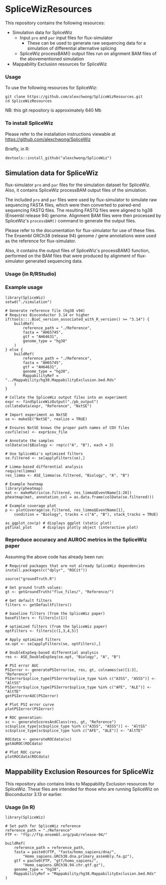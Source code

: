 # SpliceWizResources

This repository contains the following resources:

* Simulation data for SpliceWiz
  * Input `pro` and `par` input files for flux-simulator
    * These can be used to generate raw sequencing data for a simulation of differential alternative splicing
  * SpliceWiz processBAM() output files run on alignment BAM files of the abovementioned simulation
* Mappability Exclusion resources for SpliceWiz

### Usage

To use the following resources for SpliceWiz:

```
git clone https://github.com/alexchwong/SpliceWizResources.git
cd SpliceWizResources
```

NB: this git repository is approximately 640 Mb

### To install SpliceWiz

Please refer to the installation instructions viewable at https://github.com/alexchwong/SpliceWiz

Briefly, in R:

```{r}
devtools::install_github("alexchwong/SpliceWiz")
```

## Simulation data for SpliceWiz

flux-simulator `pro` and `par` files for the simulation dataset for SpliceWiz. Also, it contains SpliceWiz processBAM output files of the simulation.

The included `pro` and `par` files were used by flux-simulator to simulate raw sequencing FASTA files, which were then converted to paired-end sequencing FASTQ files. The resulting FASTQ files were aligned to hg38 (Ensembl release 94) genome. Alignment BAM files were then processed by SpliceWiz's `processBAM()` command to generate the output files.

Please refer to the documentation for flux-simulator for use of these files. The Ensembl GRCh38 (release 94) genome / gene annotations were used as the reference for flux-simulator.

Also, it contains the output files of SpliceWiz's processBAM() 
function, performed on the BAM files that were produced by alignment of 
flux-simulator generated sequencing data.

### Usage (in R/RStudio)

### Example usage

```{r}
library(SpliceWiz)
setwd("./simulation")

# Generate reference file (hg38 v94)
# Requires Bioconductor 3.14 or higher
if(tools:::.BioC_version_associated_with_R_version() >= "3.14") {
    buildRef(
        reference_path = "./Reference",
        fasta = "AH65745",
        gtf = "AH64631",
        genome_type = "hg38"
    )
} else {
    buildRef(
        reference_path = "./Reference",
        fasta = "AH65745",
        gtf = "AH64631",
        genome_type = "hg38",
        MappabilityRef = "../Mappability/hg38.MappabilityExclusion.bed.Rds"
    )
}

# Collate the SpliceWiz output files into an experiment
expr <- findSpliceWizOutput("./pb_output")
collateData(expr, "Reference", "NxtSE")

# Import experiment as NxtSE
se <- makeSE("NxtSE", realize = TRUE)

# Ensures NxtSE knows the proper path names of COV files
covfile(se) <- expr$cov_file 

# Annotate the samples
colData(se)$Biology <- rep(c("A", "B"), each = 3)

# Use SpliceWiz's optimized filters
se.filtered <- se[applyFilters(se),]

# Limma-based differential analysis
require(limma)
res_limma <- ASE_limma(se.filtered, "Biology", "A", "B")

# Example heatmap
library(pheatmap)
mat <- makeMatrix(se.filtered, res_limma$EventName[1:20])
pheatmap(mat, annotation_col = as.data.frame(colData(se.filtered)))

# Example coverage plot
p <- plotCoverage(se.filtered, res_limma$EventName[1], 
    condition = "Biology", tracks = c("A", "B"), stack_tracks = TRUE)

as_ggplot_cov(p) # displays ggplot (static plot)
p$final_plot     # displays plotly object (interactive plot)
```

### Reproduce accuracy and AUROC metrics in the SpliceWiz paper

Assuming the above code has already been run:

```{r}
# Required packages that are not already SpliceWiz dependencies
install.packages(c("dplyr", "ROCit"))
```

```{r}
source("groundTruth.R")

# Get ground truth values:
gt <- getGroundTruth("flux_files/", "Reference/")

# Get default filters
filters <- getDefaultFilters()

# baseline filters (from the SpliceWiz paper)
baseFilters <- filters[c(1)]

# optimized filters (from the SpliceWiz paper)
optFilters <- filters[c(1,3,4,5)]

# Apply optimized filters
se.opt <- se[applyFilters(se, optFilters),]

# DoubleExpSeq-based differential analysis
res <- ASE_DoubleExpSeq(se.opt, "Biology", "A", "B")

# PSI error AUC
PSIerror <- generatePSIerror(se, res, gt, colnames(se)[1:3], "Reference")
PSIerror$splice_type[PSIerror$splice_type %in% c("A3SS", "A5SS")] <- "AltSS"
PSIerror$splice_type[PSIerror$splice_type %in% c("AFE", "ALE")] <- "AltTE"
getPSIerrorAUC(PSIerror)

# Plot PSI error curve
plotPSIerror(PSIerror)

# ROC generation:
sc <- generateScoresAndClass(res, gt, "Reference")
sc$splice_type[sc$splice_type %in% c("A3SS", "A5SS")] <- "AltSS"
sc$splice_type[sc$splice_type %in% c("AFE", "ALE")] <- "AltTE"

ROCdata <- generateROCdata(sc)
getAUROC(ROCdata)

# Plot ROC curve
plotROCdata(ROCdata)
```

## Mappability Exclusion Resources for SpliceWiz

This repository also contains links to Mappability Exclusion resources for SpliceWiz. These files are intended for those who are running SpliceWiz on Bioconductor 3.13 or earlier.

### Usage (in R)

```{r}
library(SpliceWiz)

# Set path for SpliceWiz reference
reference_path = "./Reference"
FTP <- "ftp://ftp.ensembl.org/pub/release-94/"

buildRef(
    reference_path = reference_path,
    fasta = paste0(FTP, "fasta/homo_sapiens/dna/",
        "Homo_sapiens.GRCh38.dna.primary_assembly.fa.gz"),
    gtf = paste0(FTP, "gtf/homo_sapiens/",
        "Homo_sapiens.GRCh38.94.chr.gtf.gz"),
    genome_type = "hg38",
    MappabilityRef = "Mappability/hg38.MappabilityExclusion.bed.Rds"
)
```
